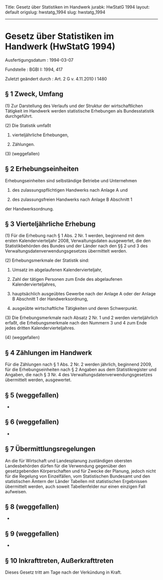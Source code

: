 Title: Gesetz über Statistiken im Handwerk
jurabk: HwStatG 1994
layout: default
origslug: hwstatg_1994
slug: hwstatg_1994

---

# Gesetz über Statistiken im Handwerk (HwStatG 1994)

Ausfertigungsdatum
:   1994-03-07

Fundstelle
:   BGBl I: 1994, 417

Zuletzt geändert durch
:   Art. 2 G v. 4.11.2010 I 1480


## § 1 Zweck, Umfang

(1) Zur Darstellung des Verlaufs und der Struktur der wirtschaftlichen
Tätigkeit im Handwerk werden statistische Erhebungen als
Bundesstatistik durchgeführt.

(2) Die Statistik umfaßt

1.  vierteljährliche Erhebungen,


2.  Zählungen.



(3) (weggefallen)


## § 2 Erhebungseinheiten

Erhebungseinheiten sind selbständige Betriebe und Unternehmen

1.  des zulassungspflichtigen Handwerks nach Anlage A und


2.  des zulassungsfreien Handwerks nach Anlage B Abschnitt 1



der Handwerksordnung.


## § 3 Vierteljährliche Erhebung

(1) Für die Erhebung nach § 1 Abs. 2 Nr. 1 werden, beginnend mit dem
ersten Kalendervierteljahr 2008, Verwaltungsdaten ausgewertet, die den
Statistikbehörden des Bundes und der Länder nach den §§ 2 und 3 des
Verwaltungsdatenverwendungsgesetzes übermittelt werden.

(2) Erhebungsmerkmale der Statistik sind:

1.  Umsatz im abgelaufenen Kalendervierteljahr,


2.  Zahl der tätigen Personen zum Ende des abgelaufenen
    Kalendervierteljahres,


3.  hauptsächlich ausgeübtes Gewerbe nach der Anlage A oder der Anlage B
    Abschnitt 1 der Handwerksordnung,


4.  ausgeübte wirtschaftliche Tätigkeiten und deren Schwerpunkt.




(3) Die Erhebungsmerkmale nach Absatz 2 Nr. 1 und 2 werden
vierteljährlich erfaßt, die Erhebungsmerkmale nach den Nummern 3 und 4
zum Ende jedes dritten Kalendervierteljahres.

(4) (weggefallen)


## § 4 Zählungen im Handwerk

Für die Zählungen nach § 1 Abs. 2 Nr. 2 werden jährlich, beginnend
2009, für die Erhebungseinheiten nach § 2 Angaben aus dem
Statistikregister und Angaben, die nach § 3 Nr. 4 des
Verwaltungsdatenverwendungsgesetzes übermittelt werden, ausgewertet.


## § 5 (weggefallen)

-


## § 6 (weggefallen)

-


## § 7 Übermittlungsregelungen

An die für Wirtschaft und Landesplanung zuständigen obersten
Landesbehörden dürfen für die Verwendung gegenüber den gesetzgebenden
Körperschaften und für Zwecke der Planung, jedoch nicht für die
Regelung von Einzelfällen, vom Statistischen Bundesamt und den
statistischen Ämtern der Länder Tabellen mit statistischen Ergebnissen
übermittelt werden, auch soweit Tabellenfelder nur einen einzigen Fall
aufweisen.


## § 8 (weggefallen)

-


## § 9 (weggefallen)

-


## § 10 Inkrafttreten, Außerkrafttreten

Dieses Gesetz tritt am Tage nach der Verkündung in Kraft.

